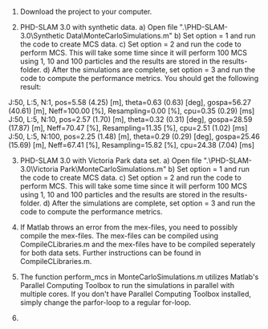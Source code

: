 1. Download the project to your computer.

2. PHD-SLAM 3.0 with synthetic data.
    a) Open file ".\PHD-SLAM-3.0\Synthetic Data\MonteCarloSimulations.m"
    b) Set option = 1 and run the code to create MCS data. 
    c) Set option = 2 and run the code to perform MCS. This will take some time since it will perform 100 MCS using 1, 10 and 100 particles and the results            are stored in the results-folder.
    d) After the simulations are complete, set option = 3 and run the code to compute the performance metrics. You should get the following result:
    
J:50, L:5, N:1, pos=5.58 (4.25) [m], theta=0.63 (0.63) [deg], gospa=56.27 (40.61) [m], Neff=100.00 [%], Resampling=0.00 [%], cpu=0.35 (0.29) [ms]
J:50, L:5, N:10, pos=2.57 (1.70) [m], theta=0.32 (0.31) [deg], gospa=28.59 (17.87) [m], Neff=70.47 [%], Resampling=11.35 [%], cpu=2.51 (1.02) [ms]
J:50, L:5, N:100, pos=2.25 (1.48) [m], theta=0.29 (0.29) [deg], gospa=25.46 (15.69) [m], Neff=67.41 [%], Resampling=15.82 [%], cpu=24.38 (7.04) [ms]
    
3. PHD-SLAM 3.0 with Victoria Park data set.
    a) Open file ".\PHD-SLAM-3.0\Victoria Park\MonteCarloSimulations.m"
    b) Set option = 1 and run the code to create MCS data. 
    c) Set option = 2 and run the code to perform MCS. This will take some time since it will perform 100 MCS using 1, 10 and 100 particles and the results            are stored in the results-folder.
    d) After the simulations are complete, set option = 3 and run the code to compute the performance metrics. 
    
4. If Matlab throws an error from the mex-files, you need to possibly compile the mex-files. The mex-files can be compiled using CompileCLibraries.m and the mex-files have to be compiled seperately for both data sets. Further instructions can be found in CompileCLibraries.m.     

5. The function perform_mcs in MonteCarloSimulations.m utilizes Matlab's Parallel Computing Toolbox to run the simulations in parallel with multiple cores. If you don't have Parallel Computing Toolbox installed, simply change the parfor-loop to a regular for-loop.

6. 
